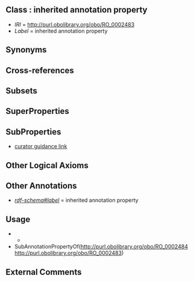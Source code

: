
## Class : inherited annotation property

 * *IRI* = http://purl.obolibrary.org/obo/RO_0002483
 * *Label* = inherited annotation property

## Synonyms


## Cross-references


## Subsets


## SuperProperties


## SubProperties

 * [curator guidance link](../../RO/84/RO_0002484.md)

## Other Logical Axioms


## Other Annotations

 * *[rdf-schema#label](../../el/rdf-schema#label.md)* = inherited annotation property

## Usage

 * -
 * SubAnnotationPropertyOf(<http://purl.obolibrary.org/obo/RO_0002484> <http://purl.obolibrary.org/obo/RO_0002483>)

## External Comments

